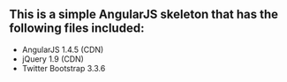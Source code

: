 ## This is a simple AngularJS skeleton that has the following files included:
- AngularJS 1.4.5 (CDN)
- jQuery 1.9 (CDN)
- Twitter Bootstrap 3.3.6